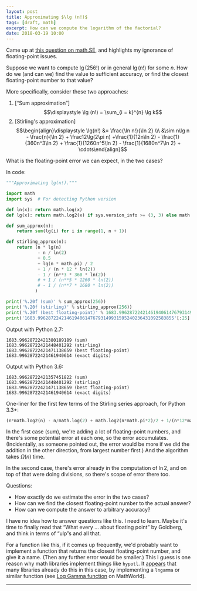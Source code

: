```yaml
---
layout: post
title: Approximating $\lg (n!)$
tags: [draft, math]
excerpt: How can we compute the logarithm of the factorial?
date: 2018-03-19 10:00
---
```


Came up at [this question on math.SE](https://math.stackexchange.com/questions/2696344/is-there-a-way-to-find-the-log-of-very-large-numbers/2696487#2696487), and highlights my ignorance of floating-point issues. 

Suppose we want to compute $\lg (256!)$ or in general $\lg (n!)$ for some $n$. How do we (and can we) find the value to sufficient accuracy, or find the closest floating-point number to that value?

More specifically, consider these two approaches:

1. [“Sum approximation”] $$\displaystyle \lg (n!) = \sum_{i = k}^{n} \lg k$$
2. [Stirling's approximation] 
   $$\begin{align}\displaystyle \lg(n!) &= \frac{\ln n!}{\ln 2} \\\ &\sim n\lg n - \frac{n}{\ln 2} + \frac12\lg(2\pi n) +\frac{1}{12n\ln 2} - \frac{1}{360n^3\ln 2} + \frac{1}{1260n^5\ln 2} - \frac{1}{1680n^7\ln 2} + \cdots\end{align}$$



What is the floating-point error we can expect, in the two cases?

In code:

```python
"""Approximating lg(n!)."""

import math
import sys  # For detecting Python version

def ln(x): return math.log(x)
def lg(x): return math.log2(x) if sys.version_info >= (3, 3) else math.log(x, 2)

def sum_approx(n):
    return sum(lg(i) for i in range(1, n + 1))

def stirling_approx(n):
    return (n * lg(n)
            - n / ln(2)
            + 0.5
            + lg(n * math.pi) / 2
            + 1 / (n * 12 * ln(2))
            - 1 / (n**3 * 360 * ln(2))
            # + 1 / (n**5 * 1260 * ln(2))
            # - 1 / (n**7 * 1680 * ln(2))
           )

print('%.20f (sum)' % sum_approx(256))
print('%.20f (stirling)' % stirling_approx(256))
print('%.20f (best floating-point)' % 1683.9962872242146194061476793149931595240236431092583855)
print('1683.9962872242146194061476793149931595240236431092583855'[:25] + ' (exact digits)')
```

Output with Python 2.7:

```
1683.99628722421380189189 (sum)
1683.99628722421448401292 (stirling)
1683.99628722421471138659 (best floating-point)
1683.99628722421461940614 (exact digits)
```

Output with Python 3.6:

```
1683.99628722421357451822 (sum)
1683.99628722421448401292 (stirling)
1683.99628722421471138659 (best floating-point)
1683.99628722421461940614 (exact digits)
```

One-liner for the first few terms of the Stirling series approach, for Python 3.3+:

```python
(n*math.log2(n) - n/math.log(2) + math.log2(n*math.pi*2)/2 + 1/(n*12*math.log(2)) - 1/(n**3*360*math.log(2)))
```

In the first case (sum), we're adding a lot of floating-point numbers, and there's some potential error at each one, so the error accumulates. (Incidentally, as someone pointed out, the error would be more if we did the addition in the other direction, from largest number first.) And the algorithm takes $\Omega(n)$ time.

In the second case, there's error already in the computation of $\ln 2$, and on top of that were doing divisions, so there's scope of error there too.

Questions:

* How exactly do we estimate the error in the two cases? 
* How can we find the closest floating-point number to the actual answer?
* How can we compute the answer to arbitrary accuracy?

I have no idea how to answer questions like this. I need to learn. Maybe it's time to finally read that “What every … about floating point” by Goldberg, and think in terms of “ulp”s and all that.

For a function like this, if it comes up frequently, we'd probably want to implement a function that returns the closest floating-point number, and give it a name. (Then any further error would be smaller.) This I guess is one reason why math libraries implement things like `hypotl`. It [appears](https://math.stackexchange.com/a/2697902/205) that many libraries already do this in this case, by implementing a `lngamma` or similar function (see [Log Gamma function](http://mathworld.wolfram.com/LogGammaFunction.html) on MathWorld).

----
